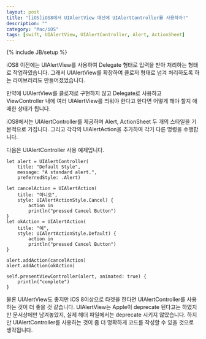 ```yaml
---
layout: post
title: "[iOS]iOS8에서 UIAlertView 대신에 UIAlertController를 사용하자!"
description: ""
category: "Mac/iOS"
tags: [swift, UIAlertView, UIAlertController, Alert, ActionSheet]
---
```

{% include JB/setup %}

iOS8 이전에는 UIAlertView를 사용하여 Delegate 형태로 입력을 받아 처리하는 형태로 작업하였습니다. 그래서 UIAlertView를 확장하여 클로저 형태로 넘겨 처리하도록 하는 라이브러리도 만들어졌었습니다.

만약에 UIAlertView를 클로저로 구현하지 않고 Delegate로 사용하고 ViewController 내에 여러 UIAlertView를 띄워야 한다고 한다면 어떻게 해야 할지 애매한 상태가 됩니다.

iOS8에서는 UIAlertController를 제공하며 Alert, ActionSheet 두 개의 스타일을 기본적으로 가집니다. 그리고 각각의 UIAlertAction을 추가하여 각기 다른 명령을 수행합니다.

다음은 UIAlertController 사용 예제입니다.

	let alert = UIAlertController(
	    title: "Default Style", 
	    message: "A standard alert.", 
	    preferredStyle: .Alert)

	let cancelAction = UIAlertAction(
	    title: "아니오",
	    style: UIAlertActionStyle.Cancel) {
	        action in
	        println("pressed Cancel Button")
	}
	let okAction = UIAlertAction(
	    title: "예",
	    style: UIAlertActionStyle.Default) {
	        action in
	        println("pressed Cancel Button")
	}

	alert.addAction(cancelAction)
	alert.addAction(okAction)

	self.presentViewController(alert, animated: true) {
	    println("complete")
	}

물론 UIAlertView도 좋지만 iOS 8이상으로 타겟을 한다면 UIAlertController를 사용하는 것이 더 좋을 것 같습니다. UIAlertView는 Apple이 deprecate 된다고는 하였지만 문서상에만 남겨놓았지, 실제 헤더 파일에서는 deprecate 시키지 않았습니다. 하지만 UIAlertController를 사용하는 것이 좀 더 명확하게 코드를 작성할 수 있을 것으로 생각됩니다.
